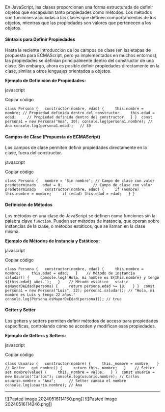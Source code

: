 En JavaScript, las clases proporcionan una forma estructurada de definir objetos que encapsulan tanto propiedades como métodos. Los métodos son funciones asociadas a las clases que definen comportamientos de los objetos, mientras que las propiedades son valores que pertenecen a los objetos.

#### Sintaxis para Definir Propiedades

Hasta la reciente introducción de los campos de clase (en las etapas de propuesta para ECMAScript, pero ya implementados en muchos entornos), las propiedades se definían principalmente dentro del constructor de una clase. Sin embargo, ahora es posible definir propiedades directamente en la clase, similar a otros lenguajes orientados a objetos.

**Ejemplo de Definición de Propiedades:**

javascript

Copiar código

`class Persona {   constructor(nombre, edad) {     this.nombre = nombre; // Propiedad definida dentro del constructor     this.edad = edad;     // Propiedad definida dentro del constructor   } }  const persona1 = new Persona("Ana", 30); console.log(persona1.nombre); // Ana console.log(persona1.edad);   // 30`

#### Campos de Clase (Propuesta de ECMAScript)

Los campos de clase permiten definir propiedades directamente en la clase, fuera del constructor.

javascript

Copiar código

`class Persona {   nombre = 'Sin nombre'; // Campo de clase con valor predeterminado   edad = 0;              // Campo de clase con valor predeterminado    constructor(nombre, edad) {     if (nombre) this.nombre = nombre;     if (edad) this.edad = edad;   } }`

#### Definición de Métodos

Los métodos en una clase de JavaScript se definen como funciones sin la palabra clave `function`. Pueden ser métodos de instancia, que operan sobre instancias de la clase, o métodos estáticos, que se llaman en la clase misma.

**Ejemplo de Métodos de Instancia y Estáticos:**

javascript

Copiar código

``class Persona {   constructor(nombre, edad) {     this.nombre = nombre;     this.edad = edad;   }    // Método de instancia   saludar() {     console.log(`Hola, mi nombre es ${this.nombre} y tengo ${this.edad} años.`);   }    // Método estático   static esMayorDeEdad(persona) {     return persona.edad >= 18;   } }  const persona1 = new Persona("Luis", 22); persona1.saludar(); // "Hola, mi nombre es Luis y tengo 22 años."  console.log(Persona.esMayorDeEdad(persona1)); // true``

#### Getter y Setter

Los getters y setters permiten definir métodos de acceso para propiedades específicas, controlando cómo se acceden y modifican esas propiedades.

**Ejemplo de Getters y Setters:**

javascript

Copiar código

`class Usuario {   constructor(nombre) {     this._nombre = nombre;   }    // Getter   get nombre() {     return this._nombre;   }    // Setter   set nombre(value) {     this._nombre = value;   } }  const usuario = new Usuario("Carlos"); console.log(usuario.nombre); // Carlos usuario.nombre = "Ana";      // Setter cambia el nombre console.log(usuario.nombre); // Ana`

---
![[Pasted image 20240516114150.png]]
![[Pasted image 20240516114246.png]]
